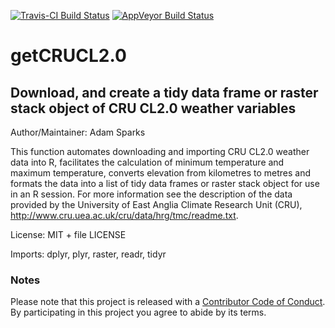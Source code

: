 
<!-- README.md is generated from README.Rmd. Please edit that file -->
[![Travis-CI Build Status](https://travis-ci.org/.svg?branch=master)](https://travis-ci.org/) [![AppVeyor Build Status](https://ci.appveyor.com/api/projects/status/github/adamhsparks/getCRUCL2.0?branch=master&svg=true)](https://ci.appveyor.com/project/adamhsparks/getCRUCL2.0)

getCRUCL2.0
===========

Download, and create a tidy data frame or raster stack object of CRU CL2.0 weather variables
--------------------------------------------------------------------------------------------

Author/Maintainer: Adam Sparks

This function automates downloading and importing CRU CL2.0 weather data into R, facilitates the calculation of minimum temperature and maximum temperature, converts elevation from kilometres to metres and formats the data into a list of tidy data frames or raster stack object for use in an R session. For more information see the description of the data provided by the University of East Anglia Climate Research Unit (CRU), <http://www.cru.uea.ac.uk/cru/data/hrg/tmc/readme.txt>.

License: MIT + file LICENSE

Imports: dplyr, plyr, raster, readr, tidyr

### Notes

Please note that this project is released with a [Contributor Code of Conduct](CONDUCT.md). By participating in this project you agree to abide by its terms.
